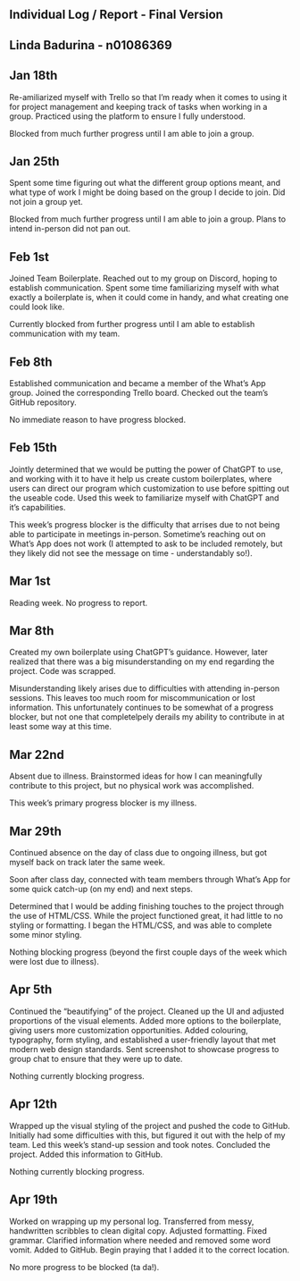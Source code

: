 ## Individual Log / Report - Final Version
## Linda Badurina - n01086369

## Jan 18th

Re-amiliarized myself with Trello so that I’m ready when it comes to using it for project management and 
keeping track of tasks when working in a group. 
Practiced using the platform to ensure I fully understood.

Blocked from much further progress until I am able to join a group. 

## Jan 25th

Spent some time figuring out what the different group options meant, and what type of work I might be 
doing based on the group I decide to join. Did not join a group yet.

Blocked from much further progress until I am able to join a group. Plans to intend in-person did not pan out. 

## Feb 1st

Joined Team Boilerplate. Reached out to my group on Discord, hoping to establish communication. 
Spent some time familiarizing myself with what exactly a boilerplate is, when it could come in handy, and 
what creating one could look like.

Currently blocked from further progress until I am able to establish communication with my team.

## Feb 8th

Established communication and became a member of the What’s App group. 
Joined the corresponding Trello board.
Checked out the team’s GitHub repository. 

No immediate reason to have progress blocked.

## Feb 15th

Jointly determined that we would be putting the power of ChatGPT to use, and working with it to have it 
help us create custom boilerplates, where users can direct our program which customization to use before 
spitting out the useable code.
Used this week to familiarize myself with ChatGPT and it’s capabilities.

This week’s progress blocker is the difficulty that arrises due to not being able to participate in meetings 
in-person. Sometime’s reaching out on What’s App does not work (I attempted to ask to be included remotely, 
but they likely did not see the message on time - understandably so!).

## Mar 1st

Reading week. No progress to report.

## Mar 8th

Created my own boilerplate using ChatGPT’s guidance.
However, later realized that there was a big misunderstanding on my end regarding the project. Code was 
scrapped. 

Misunderstanding likely arises due to difficulties with attending in-person sessions. This leaves too much 
room for miscommunication or lost information. This unfortunately continues to be somewhat of a progress 
blocker, but not one that completelpely derails my ability to contribute in at least some way at this time.

## Mar 22nd

Absent due to illness.
Brainstormed ideas for how I can meaningfully contribute to this project, but no physical work was accomplished. 

This week’s primary progress blocker is my illness.

## Mar 29th

Continued absence on the day of class due to ongoing illness, but got myself back on track later the same week.

Soon after class day, connected with team members through What’s App for some quick catch-up (on my end) and 
next steps. 

Determined that I would be adding finishing touches to the project through the use of HTML/CSS. While the project 
functioned great, it had little to no styling or formatting. 
I began the HTML/CSS, and was able to complete some minor styling. 

Nothing blocking progress (beyond the first couple days of the week which were lost due to illness).

## Apr 5th

Continued the “beautifying” of the project. Cleaned up the UI and adjusted proportions of the visual elements. 
Added more options to the boilerplate, giving users more customization opportunities.
Added colouring, typography, form styling, and established a user-friendly layout that met modern web design 
standards.
Sent screenshot to showcase progress to group chat to ensure that they were up to date.

Nothing currently blocking progress.

## Apr 12th

Wrapped up the visual styling of the project and pushed the code to GitHub. Initially had some difficulties with this, 
but figured it out with the help of my team. 
Led this week’s stand-up session and took notes. Concluded the project. Added this information to GitHub.

Nothing currently blocking progress.

## Apr 19th

Worked on wrapping up my personal log. Transferred from messy, handwritten scribbles to clean digital copy. Adjusted 
formatting. Fixed grammar. Clarified information where needed and removed some word vomit. Added to GitHub. 
Begin praying that I added it to the correct location.

No more progress to be blocked (ta da!).

